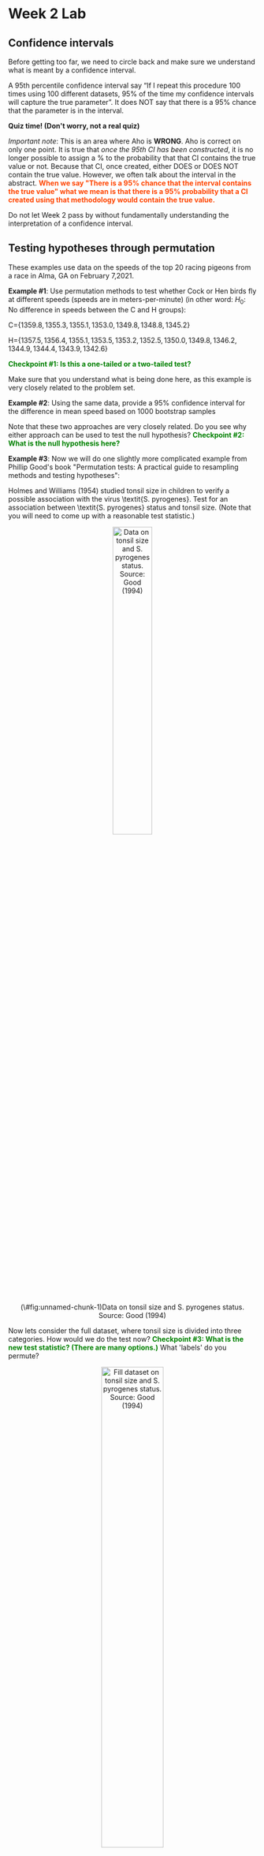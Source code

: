 Week 2 Lab
=============

Confidence intervals
-----------------------

Before getting too far, we need to circle back and make sure we understand what is meant by a confidence interval. 

A 95th percentile confidence interval say “If I repeat this procedure 100 times using 100 different datasets, 95% of the time my confidence intervals will capture the true parameter”. It does NOT say that there is a 95% chance that the parameter is in the interval.

**Quiz time! (Don't worry, not a real quiz)**

*Important note*: This is an area where Aho is **WRONG**. Aho is correct on only one point. It is true that *once the 95th CI has been constructed*, it is no longer possible to assign a $\%$ to the probability that that CI contains the true value or not. Because that CI, once created, either DOES or DOES NOT contain the true value. However, we often talk about the interval in the abstract. **<span style="color: orangered;">When we say "There is a 95$\%$ chance that the interval contains the true value" what we mean is that there is a 95$\%$ probability that a CI created using that methodology would contain the true value.</span>**

Do not let Week 2 pass by without fundamentally understanding the interpretation of a confidence interval. 

Testing hypotheses through permutation
------------------------------------

These examples use data on the speeds of the top 20 racing pigeons from a race in Alma, GA on February 7,2021. 

**Example #1**: Use permutation methods to test whether Cock or Hen birds fly at different speeds (speeds are in meters-per-minute) (in other word: $H_{0}$: No difference in speeds between the C and H groups):

C=$\{1359.8,1355.3,1355.1,1353.0,1349.8,1348.8,1345.2\}$

H=$\{1357.5,1356.4,1355.1,1353.5,1353.2,1352.5,1350.0,1349.8,1346.2,1344.9,1344.4,1343.9,1342.6\}$

**<span style="color: green;">Checkpoint #1: Is this a one-tailed or a two-tailed test?</span>**

Make sure that you understand what is being done here, as this example is very closely related to the problem set.


**Example #2**: Using the same data, provide a 95% confidence interval for the difference in mean speed based on 1000 bootstrap samples

Note that these two approaches are very closely related. Do you see why either approach can be used to test the null hypothesis? **<span style="color: green;">Checkpoint #2: What is the null hypothesis here?</span>**

**Example #3**: Now we will do one slightly more complicated example from Phillip Good's book "Permutation tests: A practical guide to resampling methods and testing hypotheses":

Holmes and Williams (1954) studied tonsil size in children to verify a possible association with the virus \textit{S. pyrogenes}. Test for an association between \textit{S. pyrogenes} status and tonsil size. (Note that you will need to come up with a reasonable test statistic.)

<div class="figure" style="text-align: center">
<img src="Table2categories.png" alt="Data on tonsil size and S. pyrogenes status. Source: Good (1994)" width="40%" />
<p class="caption">(\#fig:unnamed-chunk-1)Data on tonsil size and S. pyrogenes status. Source: Good (1994)</p>
</div>

Now lets consider the full dataset, where tonsil size is divided into three categories. How would we do the test now? **<span style="color: green;">Checkpoint #3: What is the new test statistic? (There are many options.)</span>** What 'labels' do you permute?

<div class="figure" style="text-align: center">
<img src="Table3categories.png" alt="Fill dataset on tonsil size and S. pyrogenes status. Source: Good (1994)" width="50%" />
<p class="caption">(\#fig:unnamed-chunk-2)Fill dataset on tonsil size and S. pyrogenes status. Source: Good (1994)</p>
</div>

Basics of bootstrap and jackknife
------------------------------------

To get started with bootstrap and jackknife techniques, we start by working through a very simple example. First we simulate some data


```r
x<-seq(0,9,by=1)
```

This will constutute our "data". Let's print the result of sampling with replacement to get a sense for it...


```r
table(sample(x,size=length(x),replace=T))
```

```
## 
## 0 1 4 5 6 7 9 
## 2 1 1 1 2 1 2
```

Now we will write a little script to take bootstrap samples and calculate the means of each of these bootstrap samples


```r
xmeans<-vector(length=1000)
for (i in 1:1000)
  {
  xmeans[i]<-mean(sample(x,replace=T))
  }
```

The actual number of bootstrapped samples is arbitrary *at this point* but there are ways of characterizing the precision of the bootstrap (jackknife-after-bootstrap) which might inform the number of bootstrap samples needed. *In practice*, people tend to pick some arbitrary but large number of bootstrap samples because computers are so fast that it is often easy to draw far more samples than are actually needed. When calculation of the statistic is slow (as might be the case if you are using the samples to construct a phylogeny, for example), then you would need to be more concerned with the number of bootstrap samples. 

First, lets just look at a histogram of the bootstrapped means and plot the actual sample mean on the histogram for comparison



```r
hist(xmeans,breaks=30,col="pink")
abline(v=mean(x),lwd=2)
```

<img src="Week-2-lab_files/figure-html/unnamed-chunk-6-1.png" width="672" />

Calculating bias and standard error
-----------------------------------

From these we can calculate the bias and standard deviation for the mean (which is the "statistic"):

$$
\widehat{Bias_{boot}} = \left(\frac{1}{k}\sum^{k}_{i=1}\theta^{*}_{i}\right)-\hat{\theta}
$$


```r
bias.boot<-mean(xmeans)-mean(x)
bias.boot
```

```
## [1] -0.0072
```

```r
hist(xmeans,breaks=30,col="pink")
abline(v=mean(x),lwd=5,col="black")
abline(v=mean(xmeans),lwd=2,col="yellow")
```

<img src="Week-2-lab_files/figure-html/unnamed-chunk-7-1.png" width="672" />

$$
\widehat{s.e._{boot}} = \sqrt{\frac{1}{k-1}\sum^{k}_{i=1}(\theta^{*}_{i}-\bar{\theta^{*}})^{2}}
$$


```r
se.boot<-sd(xmeans)
```

We can find the confidence intervals in two ways:

Method #1: Assume the bootstrap statistics are normally distributed


```r
LL.boot<-mean(xmeans)-1.96*se.boot #where did 1.96 come from?
UL.boot<-mean(xmeans)+1.96*se.boot
LL.boot
```

```
## [1] 2.711728
```

```r
UL.boot
```

```
## [1] 6.273872
```

Method #2: Simply take the quantiles of the bootstrap statistics


```r
quantile(xmeans,c(0.025,0.975))
```

```
##   2.5%  97.5% 
## 2.7975 6.2000
```

Let's compare this to what we would have gotten if we had used normal distribution theory. First we have to calculate the standard error:


```r
se.normal<-sqrt(var(x)/length(x))
LL.normal<-mean(x)-qt(0.975,length(x)-1)*se.normal
UL.normal<-mean(x)+qt(0.975,length(x)-1)*se.normal
LL.normal
```

```
## [1] 2.334149
```

```r
UL.normal
```

```
## [1] 6.665851
```

In this case, the confidence intervals we got from the normal distribution theory are too wide.

**<span style="color: green;">Checkpoint #4: Does it make sense why the normal distribution theory intervals are too wide?</span>** Because the original were were uniformly distributed, the data has higher variance than would be expected and therefore the standard error is higher than would be expected.

There are two packages that provide functions for bootstrapping, 'boot' and 'boostrap'. We will start by using the 'bootstrap' package, which was originally designed for Efron and Tibshirani's monograph on the bootstrap. 

To test the main functionality of the 'bootstrap' package, we will use the data we already have. The 'bootstrap' function requires the input of a user-defined function to calculate the statistic of interest. Here I will write a function that calculates the mean of the input values.


```r
library(bootstrap)
theta<-function(x)
  {
    mean(x)
  }
results<-bootstrap(x=x,nboot=1000,theta=theta)
results
```

```
## $thetastar
##    [1] 4.2 5.2 4.3 4.7 3.5 4.8 5.2 3.4 4.7 4.9 5.1 6.4 5.2 6.0 4.0 4.4 5.1 5.9
##   [19] 5.6 6.8 5.1 5.1 4.3 4.4 4.7 5.2 4.4 4.4 4.2 5.5 3.3 3.3 3.6 4.2 4.9 5.4
##   [37] 4.6 3.6 5.0 4.8 5.8 4.3 3.1 4.5 4.5 3.8 3.1 5.3 5.6 6.0 5.8 2.8 4.1 5.7
##   [55] 5.7 2.9 4.5 4.2 4.5 4.2 4.7 4.9 5.3 4.0 3.0 3.5 4.7 4.8 4.8 5.8 2.9 5.0
##   [73] 5.9 5.3 5.1 4.8 6.5 4.4 5.7 5.0 4.6 3.5 3.6 4.3 2.3 4.4 4.8 5.0 4.6 5.4
##   [91] 3.7 4.0 4.5 4.9 4.6 3.3 4.3 5.5 4.8 5.1 4.7 4.6 4.0 5.1 5.2 5.7 4.9 4.1
##  [109] 4.4 3.8 2.9 5.0 4.3 3.9 4.7 4.5 4.8 4.7 4.1 4.4 5.1 4.1 4.2 4.2 3.3 6.3
##  [127] 4.6 4.1 4.3 3.6 4.4 4.2 5.4 4.1 4.4 5.3 4.4 6.3 5.7 3.3 4.6 5.4 4.6 4.5
##  [145] 6.1 4.8 4.8 5.7 5.6 2.6 3.6 4.9 3.2 4.1 5.3 4.4 4.3 3.7 3.8 5.1 6.5 5.2
##  [163] 3.5 6.1 6.2 5.4 4.7 6.7 5.0 4.2 6.7 3.8 3.0 4.2 4.9 4.7 4.8 3.6 5.6 6.2
##  [181] 4.9 3.1 5.1 5.2 4.2 4.9 4.2 4.8 4.7 4.7 4.6 3.4 4.9 4.5 5.1 4.7 4.0 3.5
##  [199] 4.8 3.7 4.4 3.5 4.1 4.2 4.6 3.2 5.5 3.4 4.2 3.2 4.4 4.9 4.2 3.9 5.1 3.2
##  [217] 4.5 3.4 3.3 4.6 6.0 4.3 4.0 4.1 4.5 3.5 3.2 5.3 4.8 4.3 4.8 6.3 2.7 5.4
##  [235] 5.2 5.4 5.3 3.2 3.5 3.5 4.6 5.0 4.7 5.2 5.6 5.8 4.8 5.3 4.6 3.9 4.7 5.4
##  [253] 5.2 4.3 4.0 3.9 5.2 4.1 4.8 4.4 4.6 4.8 3.9 2.5 4.8 5.4 5.1 3.7 5.3 5.9
##  [271] 4.6 5.9 3.5 4.7 4.2 3.5 5.7 4.1 4.7 2.9 3.8 5.5 4.7 3.7 4.1 4.7 6.0 3.6
##  [289] 5.7 3.4 4.0 4.7 2.6 6.0 4.3 4.3 4.5 3.3 6.1 7.2 4.3 3.7 3.5 5.5 3.1 6.2
##  [307] 5.4 4.8 5.9 4.7 4.1 5.7 5.8 6.6 5.7 5.3 2.9 5.9 2.7 6.5 3.9 5.2 3.6 6.0
##  [325] 5.8 4.3 5.1 5.4 4.6 5.2 4.9 4.5 3.2 5.3 3.8 4.2 3.7 5.3 5.9 6.0 4.6 4.5
##  [343] 4.4 5.2 5.4 4.7 5.3 5.6 5.6 4.9 4.7 4.9 4.6 4.3 5.6 5.2 5.2 3.6 6.3 5.8
##  [361] 3.2 4.2 4.6 4.4 5.1 3.6 4.9 4.1 4.1 4.2 1.9 5.6 3.9 3.2 3.8 3.2 5.4 5.3
##  [379] 4.6 6.0 3.1 5.0 4.3 4.2 6.1 5.9 4.1 5.0 5.4 6.0 3.8 5.2 2.9 3.7 6.2 4.1
##  [397] 3.5 5.4 3.3 4.4 5.3 5.9 4.3 4.5 4.9 4.3 5.0 4.1 5.4 4.8 3.8 3.8 4.6 5.3
##  [415] 4.5 4.4 4.6 6.0 4.3 4.2 3.6 5.5 4.4 6.6 2.8 2.3 3.6 3.8 4.8 3.8 5.3 4.3
##  [433] 5.7 5.4 6.5 3.7 6.2 5.4 4.4 5.2 5.5 4.1 6.3 4.9 4.3 4.5 4.2 5.3 4.2 5.5
##  [451] 5.0 4.8 4.5 3.6 4.3 4.8 4.2 5.3 4.5 3.4 4.5 5.3 4.6 3.7 3.7 5.4 5.2 4.8
##  [469] 4.0 5.6 4.9 3.1 5.1 3.0 3.6 3.4 4.6 4.0 2.9 4.6 5.2 3.9 4.3 4.4 4.0 4.0
##  [487] 4.6 4.3 5.0 4.0 2.8 3.6 4.2 5.7 6.4 4.1 4.9 5.9 3.7 4.1 4.5 3.2 5.6 3.6
##  [505] 5.6 4.4 5.1 4.5 5.3 5.0 4.4 5.9 3.9 5.4 3.3 4.4 4.6 5.4 4.8 5.7 5.0 4.2
##  [523] 5.6 5.1 3.8 5.3 4.2 2.9 2.7 5.8 5.5 4.6 3.7 4.6 5.3 5.3 3.4 5.9 4.0 5.2
##  [541] 5.5 4.9 4.8 4.5 5.3 5.0 3.2 3.8 4.2 5.7 6.1 4.0 5.2 5.6 7.3 5.4 5.1 3.9
##  [559] 5.7 5.2 3.1 2.4 4.9 4.6 3.3 2.6 2.2 4.2 3.6 5.1 2.4 4.4 4.0 4.5 4.2 6.1
##  [577] 5.3 4.6 5.8 4.7 6.3 5.2 3.9 4.1 5.7 4.3 3.4 3.1 4.0 5.4 5.5 3.8 3.2 6.4
##  [595] 4.6 4.3 5.3 4.0 4.4 4.4 6.1 4.1 4.1 3.9 4.2 2.8 4.9 3.2 4.4 5.0 5.6 6.1
##  [613] 4.4 5.3 6.2 4.8 4.5 4.0 1.9 4.6 5.2 4.8 4.2 3.9 5.4 3.8 4.4 4.9 5.1 2.9
##  [631] 3.1 3.9 4.0 3.8 5.0 5.1 3.9 4.2 4.2 4.2 5.8 5.1 3.4 5.6 4.4 6.1 4.1 5.7
##  [649] 5.9 6.7 4.2 4.7 4.7 2.6 5.5 4.4 4.6 5.1 3.0 5.8 4.7 5.3 3.6 5.3 3.5 3.8
##  [667] 4.0 5.1 5.3 4.6 4.6 4.4 4.0 6.0 4.8 4.6 3.9 3.8 6.1 5.8 4.1 2.8 4.4 5.5
##  [685] 4.4 4.8 4.1 3.6 4.1 4.5 4.9 6.0 3.2 4.9 3.9 4.7 4.4 4.9 5.9 5.2 3.0 2.9
##  [703] 3.4 3.6 3.8 5.2 4.8 4.2 3.4 4.3 5.4 4.8 4.6 5.6 4.8 5.6 3.2 4.7 3.1 3.8
##  [721] 3.1 4.9 6.7 4.0 2.9 3.1 4.8 4.2 5.4 4.3 7.1 4.5 5.1 3.6 5.0 4.0 4.7 4.2
##  [739] 3.7 3.9 6.6 4.7 6.3 3.5 3.9 5.0 4.3 3.7 5.0 5.5 4.6 3.7 3.9 5.4 5.4 5.7
##  [757] 4.6 3.3 5.5 3.5 5.1 5.4 3.4 5.3 4.3 4.6 4.1 4.4 5.8 4.7 4.6 5.5 4.8 4.8
##  [775] 4.5 4.5 2.5 3.2 5.6 5.0 4.5 4.1 4.2 4.4 5.5 4.3 4.0 5.6 5.5 6.4 3.3 6.1
##  [793] 4.7 4.9 3.4 3.3 5.1 3.6 5.0 5.1 3.8 5.1 4.0 4.8 6.5 3.7 4.6 4.9 3.7 4.6
##  [811] 4.8 4.1 4.7 4.0 4.8 4.7 3.1 4.3 3.4 5.0 5.6 5.0 3.7 3.6 5.4 4.9 3.7 4.9
##  [829] 5.3 4.1 3.4 4.7 4.2 4.0 4.7 5.3 4.6 6.9 5.2 5.3 3.4 4.6 4.3 4.5 5.3 4.7
##  [847] 2.7 4.2 4.3 4.5 4.0 4.6 5.1 5.3 3.3 5.2 5.3 4.7 4.5 4.5 3.6 4.3 3.1 4.9
##  [865] 4.0 4.2 2.7 3.6 2.1 4.2 5.7 4.8 5.9 5.3 3.4 5.3 4.5 5.4 4.0 6.0 4.6 3.9
##  [883] 3.5 4.8 4.8 4.2 5.5 5.2 4.7 4.4 5.1 4.0 4.1 4.5 4.9 3.2 6.9 4.4 5.8 5.2
##  [901] 2.9 5.9 4.6 4.4 3.1 2.6 4.4 5.4 4.7 4.2 4.1 5.8 5.1 4.4 5.6 4.9 5.9 6.0
##  [919] 3.4 4.3 4.4 5.8 2.9 6.2 4.3 4.4 3.6 3.5 3.9 3.7 4.4 2.5 4.2 5.4 4.8 4.2
##  [937] 5.8 5.3 3.6 5.7 3.8 4.3 3.8 3.3 4.0 5.2 3.4 4.7 5.1 5.0 4.8 2.8 4.9 2.4
##  [955] 2.8 4.0 5.6 5.2 5.0 4.8 4.8 3.9 4.2 6.5 4.6 5.2 4.9 4.7 2.8 5.8 4.8 4.3
##  [973] 3.9 5.1 4.7 6.2 4.4 3.7 4.7 4.7 5.2 4.3 2.8 4.9 4.2 4.9 3.8 4.3 4.7 4.1
##  [991] 5.0 5.4 3.9 4.5 4.4 3.3 4.6 5.2 6.7 4.0
## 
## $func.thetastar
## NULL
## 
## $jack.boot.val
## NULL
## 
## $jack.boot.se
## NULL
## 
## $call
## bootstrap(x = x, nboot = 1000, theta = theta)
```

```r
quantile(results$thetastar,c(0.025,0.975))
```

```
##  2.5% 97.5% 
##   2.8   6.3
```

Notice that we get exactly what we got last time. This illustrates an important point, which is that the bootstrap functions are often no easier to use than something you could write yourself.

You can also define a function of the bootstrapped statistics (we have been calling this theta) to pull out immediately any summary statistics you are interested in from the bootstrapped thetas.

Here I will write a function that calculates the bias of my estimate of the mean (which is 4.5 [i.e. the mean of the number 0,1,2,3,4,5,6,7,8,9])


```r
bias<-function(x)
  {
  mean(x)-4.5
  }
results<-bootstrap(x=x,nboot=1000,theta=theta,func=bias)
results
```

```
## $thetastar
##    [1] 5.6 4.3 4.1 3.7 4.4 4.7 2.8 3.9 4.7 4.7 5.7 5.6 4.4 6.0 4.4 4.7 3.3 5.9
##   [19] 4.8 4.4 3.2 4.8 3.7 5.2 3.8 3.9 5.4 5.1 3.2 5.2 4.3 4.3 4.1 4.3 5.7 4.8
##   [37] 5.7 3.8 5.4 5.6 5.2 4.7 5.6 4.1 4.5 3.0 4.8 4.6 5.8 3.8 3.7 4.2 2.9 3.8
##   [55] 4.8 4.0 5.6 2.9 4.5 4.0 4.7 5.4 4.1 3.4 4.4 3.3 3.4 5.8 4.2 4.3 4.6 4.3
##   [73] 3.4 3.4 4.3 6.0 4.6 3.4 4.3 5.0 4.7 4.7 4.7 4.9 5.8 5.1 4.6 6.3 5.7 5.2
##   [91] 4.4 4.6 4.3 4.1 3.9 5.5 4.9 5.6 4.8 5.2 5.6 4.9 5.4 3.4 6.0 3.3 4.0 6.0
##  [109] 3.9 4.6 6.1 3.9 4.7 5.7 3.7 5.6 5.5 5.5 1.8 5.2 4.5 4.8 4.5 4.4 5.7 3.8
##  [127] 4.4 4.2 2.8 4.8 3.9 4.7 4.1 4.2 4.6 2.0 3.4 4.8 5.0 4.2 4.1 5.0 6.5 3.9
##  [145] 6.5 4.3 5.8 4.7 5.7 2.7 3.3 4.7 4.0 5.0 6.5 5.1 5.0 5.5 4.5 4.6 5.4 4.0
##  [163] 6.5 4.0 4.3 4.2 3.9 5.3 4.0 5.5 5.6 4.6 5.2 3.2 3.6 5.4 5.8 4.6 4.9 3.4
##  [181] 3.3 3.1 4.2 5.1 4.2 4.5 4.0 3.5 2.7 5.9 5.2 3.9 4.2 3.8 3.5 4.0 4.2 3.1
##  [199] 4.4 4.3 3.8 6.2 4.1 4.7 5.8 4.0 5.0 4.0 5.0 2.9 5.5 6.4 4.8 5.4 2.0 6.7
##  [217] 2.9 3.0 5.3 4.2 3.7 3.3 3.2 3.9 5.8 5.2 3.8 2.9 4.1 4.9 3.4 2.9 3.5 4.9
##  [235] 4.2 5.9 4.0 4.9 4.8 5.0 2.8 3.6 5.9 4.3 4.9 2.8 3.7 3.2 4.5 3.6 4.8 5.8
##  [253] 5.3 5.0 6.0 3.3 4.8 5.3 4.7 4.6 3.5 4.7 5.2 4.5 4.3 4.7 4.6 4.5 4.3 2.3
##  [271] 5.5 6.0 4.2 4.9 3.0 4.8 4.9 3.8 5.0 5.2 3.5 4.1 4.6 3.6 4.8 4.9 4.9 5.3
##  [289] 6.3 4.6 3.5 4.5 3.5 5.4 4.2 4.1 3.2 3.7 4.7 3.3 7.1 5.9 4.3 4.1 4.1 5.2
##  [307] 4.9 5.8 4.7 5.4 4.9 3.7 2.8 4.9 3.6 4.0 3.8 3.3 4.9 4.3 4.9 4.4 5.0 4.4
##  [325] 4.6 4.8 3.2 4.7 5.2 3.9 4.8 5.7 3.1 4.8 5.0 4.2 4.0 3.5 3.0 5.7 5.3 6.5
##  [343] 5.1 2.4 5.7 5.6 4.4 4.9 5.0 6.1 4.1 6.1 4.9 3.4 2.4 4.5 5.4 5.2 4.5 3.7
##  [361] 4.5 3.5 4.6 2.9 3.1 3.6 4.1 5.6 5.2 6.0 3.8 4.5 4.2 4.9 6.1 3.2 3.8 4.5
##  [379] 4.2 4.1 4.8 5.0 4.7 5.5 3.0 4.6 4.4 3.5 4.8 5.2 6.6 4.9 4.4 5.6 4.3 5.1
##  [397] 5.2 5.2 4.3 4.3 3.7 4.3 4.2 3.6 3.3 4.3 3.9 4.4 3.5 2.1 5.3 4.5 5.7 5.0
##  [415] 4.3 3.9 3.6 3.0 2.9 4.0 5.2 4.9 4.9 5.0 4.0 4.8 3.8 4.0 2.0 5.4 3.9 3.8
##  [433] 5.1 3.6 2.9 3.8 4.8 4.3 2.7 3.9 2.6 3.3 6.2 5.8 4.6 4.8 4.9 4.2 4.4 5.4
##  [451] 4.4 3.8 5.0 4.6 4.0 5.2 6.3 5.8 3.7 3.3 3.6 4.8 3.4 4.9 3.8 4.1 5.8 3.4
##  [469] 3.8 2.9 5.5 4.5 6.4 4.3 4.7 4.2 5.1 2.8 4.0 4.5 4.3 3.8 3.9 4.6 3.8 4.1
##  [487] 4.7 5.0 3.8 4.3 6.1 4.0 5.2 3.9 5.5 5.6 3.4 4.4 4.3 4.8 3.4 3.8 3.5 3.2
##  [505] 4.1 3.4 5.2 5.5 4.8 5.6 4.8 3.8 3.0 2.3 3.4 4.7 4.8 3.4 5.1 5.0 6.0 4.4
##  [523] 5.9 4.3 4.0 4.9 5.4 4.9 6.7 6.1 3.5 4.5 5.4 5.3 4.3 2.8 4.5 4.0 4.5 3.5
##  [541] 4.9 3.2 4.4 5.5 4.3 3.1 4.9 2.4 4.8 3.1 4.6 3.8 3.5 2.5 5.2 4.9 5.2 5.1
##  [559] 5.3 5.9 4.5 4.5 5.9 3.6 5.0 4.7 4.9 3.8 5.1 5.4 5.4 5.6 5.4 4.2 4.2 5.4
##  [577] 4.5 4.5 5.2 4.5 3.8 3.5 4.7 3.7 4.6 3.5 2.6 3.5 4.5 4.5 5.5 4.1 4.5 4.4
##  [595] 5.9 3.5 5.6 6.1 4.3 6.2 7.3 5.1 3.9 3.5 5.0 3.2 4.2 3.0 4.7 3.7 4.0 5.0
##  [613] 4.6 3.6 4.0 4.7 5.8 5.2 4.2 4.6 3.7 5.5 3.4 5.4 6.2 6.0 3.0 4.7 3.6 4.5
##  [631] 4.4 4.5 4.1 4.2 4.3 4.7 4.7 5.2 5.1 4.6 4.5 5.3 5.1 4.5 4.0 3.7 4.7 4.6
##  [649] 5.2 4.0 5.2 5.3 4.7 5.1 5.1 4.0 5.2 3.5 5.2 4.6 5.9 4.9 4.9 6.0 4.8 5.8
##  [667] 2.9 2.1 5.2 5.1 3.8 4.9 5.9 4.2 6.2 4.8 3.8 3.7 1.4 4.3 3.7 4.2 3.8 4.3
##  [685] 4.4 4.6 4.6 3.6 3.9 3.4 3.8 4.9 5.2 3.3 5.5 5.9 4.8 4.4 4.1 5.6 3.6 3.0
##  [703] 3.5 4.3 4.8 4.5 3.3 5.8 5.1 4.8 5.6 7.0 3.6 4.8 3.3 4.5 3.1 4.4 4.3 3.3
##  [721] 3.8 3.2 5.6 6.3 3.4 4.2 3.7 4.2 3.1 4.6 2.8 5.7 4.5 4.4 5.0 5.6 3.9 4.2
##  [739] 5.5 5.6 5.5 4.7 4.6 4.6 4.2 4.3 4.7 5.9 5.4 4.2 3.3 5.7 3.9 5.7 4.0 6.0
##  [757] 4.5 6.6 4.7 4.4 4.1 3.9 4.4 5.8 4.3 4.8 2.0 5.9 5.2 4.1 5.8 4.7 3.9 3.7
##  [775] 2.5 4.3 3.5 5.7 3.9 4.9 3.6 4.5 6.1 5.6 5.5 4.9 4.9 4.7 4.9 4.9 4.1 4.0
##  [793] 4.5 3.4 3.4 5.1 3.8 4.0 4.0 4.7 5.4 4.7 5.2 4.9 4.7 3.7 4.9 3.6 5.9 4.6
##  [811] 6.4 6.3 3.8 4.7 4.4 4.7 4.9 3.5 3.6 3.2 4.2 4.3 3.8 6.3 6.0 4.7 2.2 4.6
##  [829] 3.7 5.7 3.1 4.5 4.7 3.4 4.0 4.7 5.5 5.0 5.1 3.5 5.9 5.4 4.3 3.3 4.6 5.8
##  [847] 4.2 5.5 3.5 4.7 5.6 4.4 4.1 5.0 4.5 5.6 5.5 3.5 4.8 4.4 3.5 4.2 4.5 4.2
##  [865] 2.7 4.1 4.5 3.0 4.3 5.9 5.7 4.5 3.3 4.1 5.1 5.0 4.6 6.2 6.0 5.2 4.2 4.2
##  [883] 4.9 4.6 2.8 5.5 5.1 4.3 3.2 4.7 3.7 4.1 3.7 5.1 4.4 5.2 4.1 5.1 4.9 4.0
##  [901] 4.0 5.6 3.7 6.0 3.9 4.9 5.8 5.5 5.8 3.7 5.6 4.4 5.9 5.2 5.3 4.7 4.1 6.4
##  [919] 4.7 4.1 3.4 4.4 5.9 5.5 4.4 4.5 3.9 4.5 5.7 5.3 4.4 5.8 5.7 4.4 3.9 5.1
##  [937] 4.2 5.2 3.3 6.5 4.8 5.3 5.3 5.4 2.9 3.4 4.7 3.1 3.9 3.3 4.9 5.3 4.6 3.6
##  [955] 3.6 3.8 5.6 3.4 5.7 3.7 6.6 4.5 4.0 4.3 3.6 4.7 4.2 5.4 4.7 5.3 3.7 5.4
##  [973] 4.8 5.2 4.5 4.5 4.7 5.8 5.3 4.8 5.2 4.3 4.6 4.9 3.9 5.6 3.4 4.5 5.6 5.9
##  [991] 5.1 4.6 3.9 3.7 3.6 4.0 1.4 5.3 4.8 3.1
## 
## $func.thetastar
## [1] 0.0103
## 
## $jack.boot.val
##  [1]  0.49429429  0.41002786  0.29033233  0.18813559  0.04034091 -0.02083333
##  [7] -0.13083573 -0.24204204 -0.37019499 -0.50909091
## 
## $jack.boot.se
## [1] 0.9505149
## 
## $call
## bootstrap(x = x, nboot = 1000, theta = theta, func = bias)
```

Compare this to 'bias.boot' (our result from above). Why might it not be the same? Try running the same section of code several times. See how the value of the bias ($func.thetastar) jumps around? We should not be surprised by this because we can look at the jackknife-after-bootstrap estimate of the standard error of the function (in this case, that function is the bias) and we can see that it is not so small that we wouldn't expect some variation in these values.

Remember, everything we have discussed today are estimates. The statistic as applied to your data will change with new data, as will the standard error, the confidence intervals - everything! All of these values have sampling distributions and are subject to change if you repeated the procedure with new data.

Note that we can calculate any function of $\theta^{*}$. A simple example would be the 72nd percentile:


```r
perc72<-function(x)
  {
  quantile(x,probs=c(0.72))
  }
results<-bootstrap(x=x,nboot=1000,theta=theta,func=perc72)
results
```

```
## $thetastar
##    [1] 4.0 3.3 3.0 3.1 5.2 4.5 4.7 5.3 3.3 3.5 5.3 4.6 4.3 5.3 4.8 4.3 2.4 4.3
##   [19] 4.1 6.0 5.1 5.3 6.0 5.0 3.7 5.8 4.0 5.1 4.7 4.6 4.3 4.4 5.8 4.6 2.8 4.4
##   [37] 3.9 3.3 5.4 5.1 5.2 4.9 4.2 4.0 5.0 5.0 2.9 2.7 4.3 3.1 3.4 6.4 5.3 7.1
##   [55] 4.7 4.6 3.5 6.6 5.3 5.0 4.8 3.3 6.0 3.5 3.1 3.1 4.5 5.7 4.9 3.4 5.9 4.6
##   [73] 3.8 1.8 3.1 5.2 3.7 3.8 3.1 5.3 3.5 3.0 3.4 5.1 5.9 3.9 4.6 5.4 4.7 4.7
##   [91] 5.3 5.5 3.2 5.5 4.6 5.7 3.8 2.7 3.3 6.5 6.3 4.5 4.9 4.3 6.8 4.1 3.5 5.5
##  [109] 4.2 3.8 4.3 4.8 2.7 3.1 3.6 3.3 5.7 5.4 3.8 4.3 4.3 5.2 4.9 6.1 4.8 3.6
##  [127] 6.4 4.5 4.4 4.2 3.4 4.2 5.1 4.2 4.9 5.4 3.0 4.5 5.0 6.0 3.4 2.9 3.1 4.4
##  [145] 5.0 4.7 5.1 4.6 4.1 5.1 3.7 3.3 4.8 5.4 3.1 4.4 4.2 3.9 6.1 4.6 4.2 5.0
##  [163] 5.4 3.2 5.0 4.2 4.4 2.0 4.4 4.8 4.4 4.5 3.6 5.3 3.5 4.6 3.0 3.9 4.7 5.1
##  [181] 3.9 5.3 5.7 4.9 3.5 4.5 3.9 4.6 3.4 4.8 5.5 3.6 4.3 5.6 5.4 5.3 7.3 4.4
##  [199] 4.7 5.5 4.9 4.7 5.1 3.6 4.8 5.4 6.0 3.9 4.4 5.1 5.5 4.9 5.6 5.3 5.0 4.7
##  [217] 6.3 3.2 4.4 5.9 4.5 3.9 3.0 4.5 5.1 4.0 4.4 5.2 6.1 5.4 4.1 4.9 3.9 2.3
##  [235] 3.2 4.6 3.8 4.6 4.5 2.4 3.6 5.2 4.1 3.7 5.0 4.1 4.1 3.5 4.5 5.1 5.1 4.5
##  [253] 4.1 3.9 5.1 4.8 4.1 4.6 3.9 3.0 3.4 6.0 6.0 5.5 5.6 5.2 4.9 5.0 5.3 5.5
##  [271] 5.4 4.2 4.2 4.0 4.0 3.7 4.3 4.0 3.8 4.3 6.0 4.0 4.4 4.1 5.0 4.3 4.6 4.3
##  [289] 2.3 3.7 2.4 3.5 4.9 4.6 3.6 5.7 4.5 5.4 3.7 4.4 5.2 3.8 5.0 2.4 5.5 4.5
##  [307] 4.6 5.3 5.2 4.5 4.1 4.5 4.8 3.4 4.2 4.8 5.0 4.8 4.0 4.7 4.3 4.2 3.6 5.4
##  [325] 5.8 4.3 4.0 3.3 4.5 3.4 3.5 2.8 6.0 4.4 4.6 4.4 5.6 4.8 3.3 5.6 2.8 3.3
##  [343] 3.9 5.0 3.6 4.1 5.6 4.5 4.5 3.7 3.0 5.5 3.7 3.8 5.0 5.8 4.9 4.0 5.4 4.4
##  [361] 4.1 2.8 3.5 5.1 4.2 4.1 3.2 3.9 2.7 3.3 4.9 6.2 4.5 3.7 3.8 3.8 4.8 3.2
##  [379] 5.4 4.4 4.7 4.4 4.9 6.4 5.0 3.3 5.0 4.0 4.9 4.7 4.3 4.6 4.5 4.1 4.6 3.7
##  [397] 5.7 3.1 3.6 3.6 4.0 4.3 3.8 5.0 3.1 6.1 3.7 6.0 4.9 5.8 5.7 3.5 6.8 4.2
##  [415] 5.3 4.8 5.4 5.2 3.2 2.7 3.1 4.8 3.6 3.2 2.3 4.1 4.9 4.7 4.1 4.8 3.6 3.6
##  [433] 5.4 3.6 6.1 5.2 6.0 3.9 4.2 4.3 5.4 5.5 4.3 4.8 3.0 4.6 5.4 4.5 4.3 4.4
##  [451] 3.9 4.2 4.9 4.2 4.0 3.9 4.0 4.2 6.2 4.6 3.5 3.7 4.8 3.8 4.3 3.1 4.0 3.7
##  [469] 4.9 3.3 6.1 4.9 4.1 3.9 3.8 5.7 5.7 3.7 5.1 3.9 4.2 4.5 5.4 3.8 5.9 5.8
##  [487] 4.9 2.7 5.4 5.1 3.7 3.3 5.4 3.3 5.5 4.2 5.1 4.5 5.0 6.2 3.3 6.2 5.4 5.5
##  [505] 4.0 3.5 3.9 3.9 3.4 4.8 4.0 3.7 4.6 4.3 4.0 3.7 4.0 3.6 4.1 4.7 4.3 4.9
##  [523] 3.5 4.6 4.8 4.1 5.0 4.0 5.2 5.0 5.3 4.0 4.8 4.8 2.9 4.7 3.8 5.0 4.1 5.5
##  [541] 5.2 4.1 4.9 3.3 4.7 3.8 6.1 3.7 4.3 4.6 5.7 4.8 5.1 5.5 4.8 4.8 4.3 3.2
##  [559] 5.8 5.9 3.8 4.3 4.4 4.0 4.4 3.5 5.0 4.1 4.0 4.5 5.0 4.9 6.1 3.8 5.9 4.0
##  [577] 4.8 5.0 4.0 4.2 4.3 4.5 4.4 3.7 5.3 4.5 5.1 4.5 4.8 4.2 3.8 4.0 4.2 5.2
##  [595] 4.4 5.2 4.0 5.0 3.5 5.7 3.9 4.0 5.0 4.0 6.0 4.2 3.5 4.3 5.4 4.9 4.5 5.1
##  [613] 5.2 5.9 4.8 5.0 5.1 4.5 6.6 4.2 5.1 3.4 4.5 4.3 4.9 2.8 3.2 5.1 3.8 4.0
##  [631] 4.5 4.8 3.8 6.2 5.0 4.6 4.2 5.0 5.9 4.4 4.6 4.7 4.3 3.5 5.6 5.3 5.5 4.0
##  [649] 4.7 5.1 4.8 5.8 5.9 4.5 4.8 5.6 3.7 3.2 4.4 4.6 5.4 3.5 4.0 3.6 4.2 3.6
##  [667] 4.4 5.2 3.9 4.7 4.5 4.6 3.4 4.6 5.0 3.2 4.4 5.1 4.7 4.5 4.0 4.4 4.7 2.8
##  [685] 3.9 2.9 6.0 3.9 5.2 3.9 4.1 3.6 5.3 3.5 5.0 4.7 3.8 4.7 3.3 5.3 4.8 4.7
##  [703] 5.5 3.6 6.4 4.2 4.3 4.2 4.3 4.1 4.9 5.9 4.0 5.0 5.4 2.7 4.1 3.2 4.8 2.8
##  [721] 3.9 4.3 3.9 3.1 4.5 4.0 6.4 4.8 5.8 4.5 4.0 4.9 4.2 5.2 4.3 4.9 3.1 5.1
##  [739] 2.8 2.8 5.2 3.9 4.4 5.2 6.6 4.3 4.1 6.0 4.6 4.0 3.2 4.2 4.6 3.1 2.8 6.4
##  [757] 3.9 3.1 4.0 4.9 4.2 3.7 4.5 2.9 4.4 3.7 4.6 4.4 3.3 4.0 5.0 4.5 4.5 3.4
##  [775] 5.2 3.9 4.0 6.4 3.9 3.3 5.0 4.0 3.7 4.8 4.1 3.4 5.4 5.0 5.2 5.8 5.6 2.9
##  [793] 6.1 4.2 4.0 4.7 4.7 3.8 5.0 5.8 5.0 5.7 6.7 4.6 5.1 5.3 4.9 4.9 5.9 5.6
##  [811] 4.7 3.9 3.9 6.2 6.2 5.8 3.0 5.6 4.7 5.0 5.0 4.7 6.2 5.6 5.4 5.8 4.3 4.4
##  [829] 4.0 4.5 4.8 5.9 6.8 5.5 4.3 4.8 3.4 5.3 4.9 2.5 4.3 3.7 4.6 5.3 2.8 5.2
##  [847] 5.6 5.9 3.6 6.0 5.1 4.3 5.3 4.6 4.0 6.1 3.3 4.7 3.3 6.2 4.0 5.1 4.7 5.8
##  [865] 6.2 4.8 5.1 5.7 4.1 4.5 5.1 3.8 4.6 4.6 5.1 4.9 4.2 4.1 3.7 1.3 5.1 4.5
##  [883] 4.2 4.2 3.8 4.1 3.7 4.5 4.9 4.5 2.9 2.9 4.9 4.3 3.9 2.9 5.2 2.1 4.5 6.3
##  [901] 5.1 5.8 4.6 4.5 6.1 5.4 3.6 4.1 3.2 4.7 3.7 5.3 6.5 5.2 4.8 5.7 3.6 5.5
##  [919] 6.8 4.0 5.1 4.2 5.6 5.1 3.4 4.3 3.1 4.5 6.0 4.2 5.2 4.3 2.6 4.6 4.2 5.0
##  [937] 6.7 2.8 3.5 4.7 5.3 3.4 4.2 6.5 5.1 5.2 5.2 4.5 5.6 5.5 4.2 2.8 6.0 5.6
##  [955] 4.0 4.1 3.4 5.0 4.1 5.2 6.7 3.1 5.6 4.5 4.2 4.5 5.8 4.3 4.5 5.8 3.8 4.7
##  [973] 4.6 4.3 3.4 4.3 5.0 2.8 2.9 3.7 5.7 3.6 5.9 5.5 3.8 5.5 4.0 3.3 5.3 4.4
##  [991] 3.2 4.7 3.4 5.0 5.3 6.3 6.0 4.1 4.0 4.0
## 
## $func.thetastar
## 72% 
##   5 
## 
## $jack.boot.val
##  [1] 5.4 5.5 5.3 5.2 5.1 5.1 5.0 4.8 4.6 4.5
## 
## $jack.boot.se
## [1] 0.9415413
## 
## $call
## bootstrap(x = x, nboot = 1000, theta = theta, func = perc72)
```

On Tuesday we went over an example in which we bootstrapped the correlation coefficient between LSAT scores and GPA. To do that, we sampled pairs of (LSAT,GPA) data with replacement. Here is a little script that would do something like that using (X,Y) data that are independently drawn from the normal distribution


```r
xdata<-matrix(rnorm(30),ncol=2)
```

Everyone's data is going to be different. With such a small sample size, it would be easy to get a positive or negative correlation by random change, but on average across everyone's datasets, there should be zero correlation because the two columns are drawn independently.


```r
n<-15
theta<-function(x,xdata)
  {
  cor(xdata[x,1],xdata[x,2])
  }
results<-bootstrap(x=1:n,nboot=50,theta=theta,xdata=xdata) 
#NB: xdata is passed to the theta function, not needed for bootstrap function itself
```

Notice the parameters that get passed to the 'bootstrap' function are: (1) the indexes which will be sampled with replacement. This is different that the raw data but the end result is the same because both the indices and the raw data get passed to the function 'theta' (2) the number of bootrapped samples (in this case 50) (3) the function to calculate the statistic (4) the raw data.

Lets look at a histogram of the bootstrapped statistics $\theta^{*}$ and draw a vertical line for the statistic as applied to the original data.


```r
hist(results$thetastar,breaks=30,col="pink")
abline(v=cor(xdata[,1],xdata[,2]),lwd=2)
```

<img src="Week-2-lab_files/figure-html/unnamed-chunk-17-1.png" width="672" />

Parametric bootstrap
---------------------

Let's do one quick example of a parametric bootstrap. We haven't introduced distributions yet (except for the Gaussian, or Normal, distribution, which is the most familiar), so lets spend a few minutes exploring the Gamma distribution, just so we have it to work with for testing out parametric bootstrap. All we need to know is that the Gamma distribution is a continuous, non-negative distribution that takes two parameters, which we call "shape" and "rate". Lets plot a few examples just to see what a Gamma distribution looks like. (Note that the Gamma distribution can be parameterized by "shape" and "rate" OR by "shape" and "scale", where "scale" is just 1/"rate". R will allow you to use either (shape,rate) or (shape,scale) as long as you specify which you are providing.

<img src="Week-2-lab_files/figure-html/unnamed-chunk-18-1.png" width="672" />


Let's generate some fairly sparse data from a Gamma distribution


```r
original.data<-rgamma(10,3,5)
```

and calculate the skew of the data using the R function 'skewness' from the 'moments' package. 


```r
library(moments)
theta<-skewness(original.data)
head(theta)
```

```
## [1] 0.5299747
```

What is skew? Skew describes how assymetric a distribution is. A distribution with a positive skew is a distribution that is "slumped over" to the right, with a right tail that is longer than the left tail. Alternatively, a distribution with negative skew has a longer left tail. Here we are just using it for illustration, as a property of a distribution that you may want to estimate using your data.

Lets use 'fitdistr' to fit a gamma distribution to these data. This function is an extremely handy function that takes in your data, the name of the distribution you are fitting, and some starting values (for the estimation optimizer under the hood), and it will return the parameter values (and their standard errors). We will learn in a couple weeks how R is doing this, but for now we will just use it out of the box. (Because we generated the data, we happen to know that the data are gamma distributed. In general we wouldn't know that, and we will see in a second that our assumption about the shape of the data really does make a difference.)


```r
library(MASS)
fit<-fitdistr(original.data,dgamma,list(shape=1,rate=1))
# fit<-fitdistr(original.data,"gamma")
# The second version would also work.
fit
```

```
##     shape       rate  
##   4.509930   6.247899 
##  (1.946896) (2.853110)
```

Now lets sample with replacement from this new distribution and calculate the skewness at each step:


```r
results<-c()
for (i in 1:1000)
  {
  x.star<-rgamma(length(original.data),shape=fit$estimate[1],rate=fit$estimate[2])
  results<-c(results,skewness(x.star))
  }
head(results)
```

```
## [1]  0.8906622  0.7561109  0.4587840  0.7892122  0.0327753 -0.5414604
```

```r
hist(results,breaks=30,col="pink",ylim=c(0,1),freq=F)
```

<img src="Week-2-lab_files/figure-html/unnamed-chunk-22-1.png" width="672" />

Now we have the bootstrap distribution for skewness (the $\theta^{*}$ s), we can compare that to the equivalent non-parametric bootstrap:


```r
results2<-bootstrap(x=original.data,nboot=1000,theta=skewness)
results2
```

```
## $thetastar
##    [1]  0.3026304764  0.4660222673  0.3779783227 -1.2160256978  0.7143272334
##    [6] -0.3237572854  0.9917713954  0.1711315264  1.5287681224 -0.5623383449
##   [11] -0.1225900333  0.3337376509  0.5073223652  0.7500411509  1.3626839860
##   [16]  0.1042810658  1.0967430472  1.1290786113  0.4201366461 -0.2535688590
##   [21]  0.7040814070  0.4230827630  0.2622663894 -0.2191823119 -0.5665646259
##   [26] -0.9074806965  0.8412749944  1.0384126908  0.8152143528  0.4240081679
##   [31]  0.8231825310  2.2593378355  0.2321163850  0.6587490916  0.1445136665
##   [36]  0.4449347949  0.5731919020  0.6707150357  0.3785799156  0.5934549744
##   [41]  0.6230470677 -0.0065419949 -0.9334108026  0.4611721461  0.1271929440
##   [46]  0.3278843385  0.6686875718  1.7039247081 -0.3145536363  0.9523961437
##   [51]  0.4861768325  0.9844904874 -0.2254718535  0.1082466150  0.4680298884
##   [56]  0.7449197642 -0.6984498169  0.8525844660 -0.3508493233  0.1829524068
##   [61]  1.2298418310 -0.1754310023 -0.1220693744  1.0309563959  1.4539813153
##   [66]  0.7954922802  0.5120300717  0.4278006611  1.9601361808  1.8884850978
##   [71] -0.3650854586 -0.2033027965 -0.4425669353  0.9811689788 -0.6984625994
##   [76]  0.0361961777  0.8920670346 -0.8519448588 -0.4741780748 -0.4473480056
##   [81]  0.0533929423  1.0837913513  0.4957241616  0.6182930990  0.7779838711
##   [86]  0.6943569261 -0.5160117466  0.3569116257  0.0119989898  0.3004771118
##   [91] -0.2398751484  0.5801443375  0.1367660170  0.9483543638  0.7742855622
##   [96]  0.5746644784  0.7465493240  0.5273759847  1.5766156021  1.5322104793
##  [101] -0.2087595351  0.3724951879 -0.9947720779 -0.5379033080  0.8994584926
##  [106]  1.1825147599  0.4581439984  0.0007804637  0.6832670253  0.6269883055
##  [111]  0.2705375212 -0.0587219667  0.8777084977  0.5460085808  0.2589513287
##  [116]  0.3382606092 -0.0637739890  1.7247989851  0.6920454679 -0.2191162261
##  [121] -0.0865471440 -0.2046652378 -0.2130544256  0.2421256019  1.2386121637
##  [126]  0.3389844574  0.5862520735  1.1251773127  2.0250143358  0.6622521199
##  [131]  1.4742989902  0.2635621286  0.3259710468  0.2856126849  0.1073571287
##  [136] -0.8099669217 -0.0609340794  0.1729955591  0.6686915860  0.5858427399
##  [141]  0.4465336660 -0.1001874132  1.1912338860  1.2259858793  0.9588082618
##  [146]  0.6500613893  0.6906712085  0.3597099189  0.4723147794 -0.3617524574
##  [151]  1.1950033578  1.4286395014  0.1828046147  0.3853803556  0.1954509353
##  [156]  0.1317386438  0.5647241356  0.8344299826  0.6698211182  0.0309401986
##  [161]  0.6637952178 -0.0462452059 -0.8139573068  1.0023608182 -0.0959561939
##  [166]  1.1236371283  0.4179479453 -0.3672143486  0.8775976143  0.6316997467
##  [171]  0.6272117499  0.2197577167  1.1945001550 -0.0497438152 -0.3971431871
##  [176] -0.8146348576  1.4286875126 -1.0132065169 -0.9055683268  0.2069263133
##  [181]  1.1640526564  0.3621606412  1.3108849795  0.8764285786  0.6902252787
##  [186] -0.4682266720 -0.5376941451 -0.2115761917  0.6127813549  0.6490118520
##  [191]  0.6677570764 -0.1519334963  0.8067229291  0.4606658011  0.2832456619
##  [196]  0.8107910012  1.4093626275  0.9235978952  1.1156323338  0.4203709539
##  [201] -0.1581247844  0.1897001187  0.2638150454  0.4134756508 -0.6335312628
##  [206]  0.6077857733 -1.8917905096 -0.8637583514  0.6709402066  0.8431141602
##  [211]  0.7822207708  0.2969315324  0.9216079544  0.9167103623 -0.8801290895
##  [216]  0.5906545847  0.4405365777  1.0440569830  0.7619021184  0.6301877883
##  [221]  0.3867078378  0.5035305565  0.0999107171  0.8094965566  0.3435559669
##  [226]  0.2672158037  0.1153277809  0.2404209459  0.4995026987  1.7165490900
##  [231] -0.0498390569  1.3834321384 -0.3096953278 -0.2090995636 -0.5673239091
##  [236] -0.7687429489  1.0144752167  1.3867075877 -0.3623137027  0.5289975858
##  [241] -1.8806829991 -0.0077938142  0.2788644837  0.8270449926 -0.5945731971
##  [246]  1.1879985416  0.8057791976  1.6705812318  0.4916760905  0.4712139018
##  [251] -0.0782273890 -0.4070657047  0.5652900442 -0.3233344279  0.1345157106
##  [256]  0.7882118531  0.8174968169  1.0283003271  0.7242469461  0.4643419017
##  [261]  1.0168107456  0.5726375185 -0.0417482029  0.6900936068  0.3807080585
##  [266]  0.0814815232  0.6518582282  0.6865175301  1.0412287758  0.7145968345
##  [271]  0.2670999196  0.4875482271 -0.1269487087  0.3557901174 -0.4507725783
##  [276]  0.1108081026  1.4030024219  0.2724051351  0.7788774182  0.4541410763
##  [281] -0.5681101045 -0.5142449532 -0.1930784776  1.4805206626  0.6770789711
##  [286]  0.1980614424 -0.1038097318  1.4959352964  1.2410381459  0.5501448788
##  [291] -0.1951528537  0.8479985662  0.6101984327  0.2715919268  0.1360787636
##  [296]  0.7056898932  1.0141869096  0.6403732620 -0.8568249993  0.5806338910
##  [301]  1.2061644125  0.2176644849 -0.0179825138  0.2696909378  0.8920194427
##  [306]  0.4227701472  0.5647241356  0.5046024512  0.9588082618  0.0233488628
##  [311]  1.1962168475  0.4108671529  0.8047940849  0.4841951016  0.5957854088
##  [316]  0.1404733851  0.5551227164  1.1901584451  0.5875990018 -0.3970680294
##  [321] -0.7502657915  0.6741210874 -0.4334093730  0.4794389386 -0.2214424301
##  [326]  0.3038378812 -0.5139359159  0.1613544250 -0.2364895923  0.6484562342
##  [331]  1.0288832193 -0.5467220735  0.8575642181  0.0520800699  0.5373657901
##  [336]  0.9810627185  0.6338075583  0.7239509675  1.0790594573 -0.5608144326
##  [341]  0.7222107614  0.4613340005  0.6758807493  0.1855016877  0.8705810791
##  [346] -0.6534001663  0.4864276287 -0.2146944608  0.8722301142 -0.0940134293
##  [351]  1.1826853358 -1.0669206467 -0.1149938846 -1.0768049324  0.1587855926
##  [356]  0.1394706545 -0.0988273325  1.3562436177  1.2000273831  0.0962004940
##  [361] -0.0264471889  0.0423843104  0.3618435300 -0.7642759294  0.6567081245
##  [366]  0.5252285869  0.4379950383  0.8239209290  0.4919914312  0.5681484896
##  [371]  0.4260748828  0.1975780248  0.1369096941  1.4649721861  1.0065471748
##  [376]  0.5585320654  0.0131727824  1.0855594986  0.1659948758 -0.1508349757
##  [381]  0.5225657069 -0.6500095086  0.4074393589  0.1631100620 -0.5833966855
##  [386]  0.2264941675  1.3797302321  0.4364021498  0.6127813549  0.6549614974
##  [391]  0.3927596272  2.0014878148  0.8378731708  0.4618902391  0.4676099671
##  [396] -0.0630502053  0.1020520691  0.9521054511  0.8938525147  1.1776156369
##  [401]  0.3228703138  1.6117269996  0.3123651321  0.9024297851  0.7220713860
##  [406] -0.2336245599  0.0590933485  0.9430986051  0.6416641609 -0.8345995705
##  [411] -0.3591373862  0.2837015777  0.4752656446  0.4729069193 -0.3869420880
##  [416]  0.6021049845 -1.0669206467  0.7576399811  0.4211298493 -0.0341355593
##  [421]  0.6999832078  1.1671622062 -0.7811197890 -0.2174187355 -0.7139043566
##  [426]  1.6564298460  0.6056155065 -0.1237386708 -0.3936247250 -0.8626995430
##  [431] -0.7450658026  0.7957919933  0.9725000270  0.3451529182  0.2757806695
##  [436]  0.3562938771 -0.3682334694  0.3437347210  0.4505130736 -0.9119257386
##  [441] -0.3001522746  1.3147544406  0.4517519164  0.4672320864 -0.6648970210
##  [446]  0.1808528773  0.4144962689  0.1253752254  0.4598093189  1.6437152783
##  [451]  0.5201904151  0.2544182867  0.6682670173  0.5896834357  0.3249474607
##  [456] -0.9379563834  0.0123913113 -0.1997431981  1.3100519932  0.0575362912
##  [461]  1.1383783889  1.0009951203  1.4538456441  0.0594103678  1.2190974024
##  [466]  1.1158081853  0.9425720188 -0.1566971592 -0.5406684084  0.7449104999
##  [471]  1.1940080327  0.2705375212  1.6432355036  0.4187947111 -0.7739781853
##  [476]  0.5320979811  0.8221297097  0.1965546642 -0.3166971175  1.1598581312
##  [481]  1.6439680710  0.6037646948 -0.1000263213 -0.3802737516  0.4606168394
##  [486]  0.2223041330  1.2748784373 -0.2791029313  1.2077951378  0.3184361706
##  [491] -0.3135851054  0.2754180454 -0.6354126686  0.6351309265  0.8385249267
##  [496]  0.1520549235  1.1880695142  0.2381488219  2.2116269387 -0.4456750648
##  [501]  0.1116422602  0.6932435465  1.3740120888  0.3049641578  0.6869927157
##  [506] -0.2628495555  0.4329113118 -0.3624689088  0.0424071731 -0.2500915920
##  [511]  0.1668498232  0.8263866750 -0.3674749321  0.8241866858  0.8192386304
##  [516]  1.0922382907  1.6178348808  1.3560510201  0.7842111995  0.3182129830
##  [521]  0.9401835171  0.4187977804  1.2410511580 -0.9933114618  0.8763411242
##  [526]  0.3335032071 -0.0697044619  0.2675319808  0.8675738664  0.6588405620
##  [531]  0.6914402175 -1.1212432563  0.9515042022  0.7788774182  0.4944123100
##  [536]  0.8382116867  0.9670484085  0.4483347094 -0.2631231524 -0.7793761570
##  [541]  1.0425723700  0.6889420190  0.7882441210  0.9661354478  1.2225431788
##  [546]  0.9106210982  0.5429240223  0.2087158091 -0.4988523643 -0.1269398955
##  [551] -0.5497654813 -0.2588701927  0.3015160670 -0.6166195616  0.9861354640
##  [556]  0.1925392544 -0.4283881732 -1.0176496962  0.7391446097  0.6303847455
##  [561]  2.4333344769  0.2675319808 -0.5453873481  0.2896900286  2.3783698872
##  [566] -0.8500682823  1.6322732556 -0.0741239245  0.4711701053  0.9251364197
##  [571]  0.3367583910  0.9672662529  0.5148107876 -0.1706528708 -0.3564740752
##  [576]  0.8966098502  0.2161078161  0.5328796344 -0.7218793299  1.3528133561
##  [581] -0.4295440038  0.2129215276  0.0291539823 -0.9952761953  0.4755727063
##  [586]  2.0025832185  0.2313396824  0.4187855788 -0.0799440790  0.6272117499
##  [591] -0.1550051557  1.2076501204  0.1640874986 -1.1948276577  0.7211748286
##  [596]  1.0667647790  0.5504462971 -0.1938040201  0.4678284568  1.1101192165
##  [601]  0.4872708720  0.1381244796  0.4034868000 -0.0576800506  0.3889356521
##  [606]  0.7498610012  0.3067014747 -0.0642166722  0.8507081536  0.7201127895
##  [611]  0.0031930930  1.0097118887 -0.2444766135  0.4339358604  0.0886812355
##  [616]  0.5318269248  0.1739542582  0.7190898230  0.4730953662  1.4597929753
##  [621]  0.8908657889  0.4872708720 -0.2468055321  0.1728886108  0.4740184911
##  [626]  0.2360866350  0.7068186578  0.9123887914  0.6145140682  1.3383754840
##  [631]  1.0095195507 -0.0124606717  0.9727380937  0.2441925323 -0.9889544302
##  [636] -0.0207663945  0.8120893394  0.1406913580  0.3002835557  0.0667759594
##  [641]  1.1797682250  0.8881905676 -0.0737459569  0.7684189649  0.8837029789
##  [646]  0.2273412725 -0.1190618501  0.8172589178  0.6975143558  0.5822102027
##  [651] -0.0589418585  0.6853122363  0.1559041483  0.7830671897  0.0441271276
##  [656]  0.5682217878  0.9479028617  0.6307735720  0.2398194086  0.3601583784
##  [661]  0.6667406582  0.9235800977  1.3201749793 -0.8840843535 -0.5973892274
##  [666]  0.9311132707  1.2320337847  0.1040659847  0.2266618033  0.8371665111
##  [671]  0.1853452982 -0.4146489524 -0.0753886296  0.7814967471  1.3461472091
##  [676]  0.9676268205  1.0775681992  0.1924568416  0.8557221945  0.1031914192
##  [681]  0.8384614634  0.6702899565 -0.8739411177 -0.0621360234  0.5559484302
##  [686]  0.0839457108 -0.7022475728  0.2252752586  0.0899690179  0.5884270670
##  [691]  1.1006533829  1.0024169922  0.5398252819  0.1334431533  0.2193550756
##  [696]  1.4218142832 -0.3778360424  0.5175942366  1.0654855276  0.4914858294
##  [701] -0.6139672223 -0.5748019043 -0.2144056928  0.5693524132  0.6632181236
##  [706]  0.9878992777  0.3924699332 -0.3022709379 -0.5298012861 -0.2468436717
##  [711]  0.8439942476  0.6239444736  0.8050975517 -0.2526765410  0.5500075751
##  [716]  0.8658612060  0.1735915075  0.9819148852 -0.1023618058 -0.6523828509
##  [721]  1.1014464041 -0.3623112043  1.0897802058  1.3206446457  1.1313915503
##  [726]  0.2829232439  0.2527608906  0.4581427730  0.4463163745  0.8840061084
##  [731]  0.8073568166  0.9390387983  1.3022451742  0.6419015883  0.2555779451
##  [736]  1.3711396071  0.1550889459 -0.4846227301  0.8330917137  0.5269746711
##  [741]  0.9392044187  0.2828482616  0.4552139751  0.2747380989 -0.2303516636
##  [746] -0.2983820525 -0.6156918779  0.1306430806  0.0364930829  0.4797609447
##  [751] -0.0725921749  0.4211298493 -0.7282968149  1.6691352627  1.1081703954
##  [756]  0.5156663974 -0.3737104526  0.2563459525  0.5543180504 -0.7162553113
##  [761]  1.4613834538  1.0060839660  0.3199270565  0.3924751624  1.0031166171
##  [766]  0.0469743008 -0.9730669138 -1.3877426225  0.2530068956  0.3007109259
##  [771]  0.8382116867 -0.2454754994  1.3691909378 -1.4032482268  0.0220017000
##  [776]  0.6778174180  0.5937586212 -0.3674207985  0.9779915846  0.1015795769
##  [781] -0.2655837506  0.2816153841 -1.0943482354 -0.0883118307 -0.9811443857
##  [786]  0.6310661894 -0.7312571598  0.0308682680  1.7225689323 -0.0257043283
##  [791] -0.1562871753  0.4350191260 -0.7032104426  1.3387208713 -0.5288550112
##  [796]  0.1619127842  0.4797980828 -0.3180215407  1.0591452092  0.5147619030
##  [801] -0.2404888039  0.3061642977  0.5611312093  0.9805664344  1.4579294878
##  [806]  1.3555982629  0.2791129817  0.1006712868  0.5874702907  0.3556444563
##  [811]  0.6147089719 -0.2801328790  0.7844864657 -0.0605693640 -0.2898799124
##  [816] -0.2631231524  1.1428262425  0.1337523933 -0.4416548392  0.5208339272
##  [821]  0.4055871952 -0.5382646582  1.0426157526  0.0286009946  0.1753251340
##  [826] -0.0234782887  1.3751929034  0.3104280232 -0.3081737425  0.8490512731
##  [831]  1.0000409817 -0.2376898480  1.5809302995  1.2457249660  0.5832613699
##  [836]  1.0621254792  0.5566676963  0.1812965266  0.7286363557 -0.1145056987
##  [841]  1.2707008538  0.6755599264  0.6011026788 -0.0763104293  0.4189925524
##  [846]  0.7161331746  0.6214411954  0.8737345652  0.4012218300 -0.1979445334
##  [851] -0.5094729759 -0.8767456301 -0.1326258583  1.3880983175  0.0918907497
##  [856]  0.3602606042  0.5989846826 -0.4526005917  0.2472548114  1.0982766508
##  [861]  0.9193122233  1.0658912961  0.6519627726  0.0063773528  0.5427132424
##  [866]  0.2278172202  0.2171173766  0.3720957264 -0.7705773798  1.3275519888
##  [871]  0.0842659274 -0.3021502164 -0.3415955761  0.2076474680 -0.5444333892
##  [876]  0.3086850932  1.5172064860  0.2109748440  0.4893677036  0.4175346852
##  [881] -0.2536571549  0.2980464818 -0.7048085307  0.8753278031  0.6296042736
##  [886]  0.9233584634  0.4350389904  0.6242901697  0.2335526880  0.0705974227
##  [891]  0.2142713465 -0.5359317079  1.1106787334  0.9399793150  0.1036101844
##  [896]  1.4947771887  0.4003014897  0.7103874048  1.7546272749  0.5485339399
##  [901] -0.6750566257  0.9175945542  0.9234479322  0.7075896972 -1.0139446691
##  [906]  0.5208419714  0.0058993750  0.0723846968 -0.9407380583 -0.1482433881
##  [911] -0.9905757097  0.3755554559  0.2496414395  1.5772612895  0.8738695980
##  [916]  0.6850511674 -0.1225011025 -0.1515237072  0.1904318172 -0.2461322448
##  [921]  0.3815000215 -0.6147803120  0.4661911514  0.3602606042  0.1160133716
##  [926]  0.0038915695  0.8473929254 -1.6085700273 -0.5285146681  0.1838342301
##  [931] -0.1617583669  0.1334236536  0.6189533850  0.5406046489  0.4682371123
##  [936]  1.2047271028 -0.0716846496  0.9705196867  0.7157051324 -0.6437530040
##  [941]  0.5679929587  1.0594312752  0.8230807695  0.2484736548  0.4576444954
##  [946]  0.1046377860  0.3036386455 -0.5258090608 -0.2061557422  0.1658143965
##  [951]  0.5548631716 -0.0757268927  0.4447554544  0.1311483904  1.0012310621
##  [956]  0.3155040646  0.2337266328 -0.3439419484 -0.1489656558  0.1878392135
##  [961] -1.1555754488  1.1826853358  0.2070663060 -0.1775942370  0.0290455448
##  [966] -0.5981543237 -0.3673707867  0.2261846362  0.4127315030  0.2961495248
##  [971] -0.2225154878 -0.3042660855  1.0707047671  1.2406230751  1.0161598516
##  [976]  0.5539734995  0.0665426879  0.2671201510  1.2941357590 -0.9721489364
##  [981]  0.4221801761  1.2788646541 -0.5798666375  0.0230738336  0.3785799156
##  [986]  1.3372995576  0.2415744057  1.3143690062 -0.1420607377  0.8855323902
##  [991]  1.4233707381  0.3624662160  0.1013615578  0.8031169254  1.0385787767
##  [996]  0.7642338550  0.4229759562 -0.3037301481 -0.1949418807 -1.0323328892
## 
## $func.thetastar
## NULL
## 
## $jack.boot.val
## NULL
## 
## $jack.boot.se
## NULL
## 
## $call
## bootstrap(x = original.data, nboot = 1000, theta = skewness)
```

```r
hist(results,breaks=30,col="pink",ylim=c(0,1),freq=F)
hist(results2$thetastar,breaks=30,border="purple",add=T,density=20,col="purple",freq=F)
```

<img src="Week-2-lab_files/figure-html/unnamed-chunk-23-1.png" width="672" />

What would have happened if we would have fit a normal distribution instead of a gamma distribution?


```r
fit2<-fitdistr(original.data,dnorm,start=list(mean=1,sd=1))
```

```
## Warning in densfun(x, parm[1], parm[2], ...): NaNs produced

## Warning in densfun(x, parm[1], parm[2], ...): NaNs produced

## Warning in densfun(x, parm[1], parm[2], ...): NaNs produced

## Warning in densfun(x, parm[1], parm[2], ...): NaNs produced
```

```r
fit2
```

```
##       mean          sd    
##   0.72184682   0.31728939 
##  (0.10033572) (0.07094532)
```

```r
results.norm<-c()
for (i in 1:1000)
  {
  x.star<-rnorm(length(original.data),mean=fit2$estimate[1],sd=fit2$estimate[2])
  results.norm<-c(results.norm,skewness(x.star))
  }
head(results.norm)
```

```
## [1] -0.1740450 -0.6967422  0.2809919 -0.4965089  0.1760012  0.7751387
```

```r
hist(results,breaks=30,col="pink",ylim=c(0,1),freq=F)
hist(results.norm,breaks=30,col="lightgreen",freq=F,add=T)
hist(results2$thetastar,breaks=30,border="purple",add=T,density=20,col="purple",freq=F)
```

<img src="Week-2-lab_files/figure-html/unnamed-chunk-24-1.png" width="672" />

All three methods (two parametric and one non-parametric) really do give different distributions for the bootstrapped statistic, so the choice of which method is best depends a lot on the situation, how much data you have, and what you might already know about the underlying distribution.

Jackknifing is just as easy at bootstrapping. Here we will do a trivial example for illustration. We will write a little function for the mean even though you could put the function in directly with 'jackknife(x,mean)'


```r
theta<-function(x)
  {
  mean(x)
  }
x<-seq(0,9,by=1)
results<-jackknife(x=x,theta=theta)
results
```

```
## $jack.se
## [1] 0.9574271
## 
## $jack.bias
## [1] 0
## 
## $jack.values
##  [1] 5.000000 4.888889 4.777778 4.666667 4.555556 4.444444 4.333333 4.222222
##  [9] 4.111111 4.000000
## 
## $call
## jackknife(x = x, theta = theta)
```

**<span style="color: green;">Checkpoint #6: Why do we not have to tell the 'jackknife' function how many replicates to do?</span>**

Let's compare this with what we would have obtained from bootstrapping


```r
results2<-bootstrap(x,1000,theta)
mean(results2$thetastar)-mean(x)  #this is the bias
```

```
## [1] 0.0221
```

```r
sd(results2$thetastar)  #the standard deviation of the theta stars is the SE of the statistic (in this case, the mean)
```

```
## [1] 0.9099833
```


Everything we have done to this point used the R package 'bootstrap' - now lets compare that with the R package 'boot'. To avoid any confusion (a.k.a. masking) between the two packages, I recommend detaching the bootstrap package from the workspace with


```r
detach("package:bootstrap")
```


The 'boot' package is now recommended over the 'bootstrap' package, but they give the same answers and to some extent it is personal preference which one prefers to use.

We will still use the mean as the statistic of interest, but we will have to write a new function for it because the syntax of the 'boot' package is slightly different:


```r
library(boot)
theta<-function(x,index)
  {
  mean(x[index])
  }
boot(x,theta,R=999)
```

```
## 
## ORDINARY NONPARAMETRIC BOOTSTRAP
## 
## 
## Call:
## boot(data = x, statistic = theta, R = 999)
## 
## 
## Bootstrap Statistics :
##     original       bias    std. error
## t1*      4.5 -0.004904905   0.9203696
```

One of the main advantages to the 'boot' package over the 'bootstrap' package is the nicer formatting of the output.

Going back to our original code, lets see how we could reproduce all of these numbers:


```r
table(sample(x,size=length(x),replace=T))
```

```
## 
## 1 2 3 5 6 7 8 9 
## 1 1 1 2 1 1 1 2
```

```r
xmeans<-vector(length=1000)
for (i in 1:1000)
  {
  xmeans[i]<-mean(sample(x,replace=T))
  }
mean(x)
```

```
## [1] 4.5
```

```r
bias<-mean(xmeans)-mean(x)
se.boot<-sd(xmeans)
bias
```

```
## [1] 0.02
```

```r
se.boot
```

```
## [1] 0.9252654
```

Why do our numbers not agree exactly with those of the boot package? This is because our estimates of bias and standard error are just estimates, and they carry with them their own uncertainties. That is one of the reasons we might bother doing jackknife-after-bootstrap.

The 'boot' package has a LOT of functionality. If we have time, we will come back to some of these more complex functions later in the semester as we cover topics like regression and glm.

